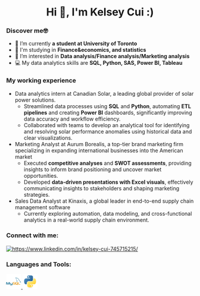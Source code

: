 

<h1 align="center">Hi 👋, I'm Kelsey Cui :) </h1>
<h3 align="left">Discover me🤓</h3>

- 🔭 I’m currently **a student at University of Toronto**
- 👯 I'm studying in **Finance&economics, and statistics**
- 🤝 I’m interested in **Data analysis/Finance analysis/Marketing analysis**
- 💻 My data analytics skills are **SQL, Python, SAS, Power BI, Tableau**
<h3 align="left">My working experience</h3>

- Data analytics intern at Canadian Solar, a leading global provider of solar power solutions.
  - Streamlined data processes using **SQL** and **Python**, automating **ETL pipelines** and creating **Power BI** dashboards, significantly improving data accuracy and workflow efficiency.
  -  Collaborated with teams to develop an analytical tool for identifying and resolving solar performance anomalies using historical data and clear visualizations.
- Marketing Analyst at Aurum Borealis, a top-tier brand marketing firm specializing in expanding international businesses into the American market
  - Executed **competitive analyses** and **SWOT assessments**, providing insights to inform brand positioning and uncover market opportunities.
  - Developed **data-driven presentations with Excel visuals**, effectively communicating insights to stakeholders and shaping marketing strategies.
- Sales Data Analyst at Kinaxis, a global leader in end-to-end supply chain management software
  -  Currently exploring automation, data modeling, and cross-functional analytics in a real-world supply chain environment.
<h3 align="left">Connect with me:</h3>
<p align="left">
<a href="https://linkedin.com/in/https://www.linkedin.com/in/kelsey-cui-745715215/" target="blank"><img align="center" src="https://raw.githubusercontent.com/rahuldkjain/github-profile-readme-generator/master/src/images/icons/Social/linked-in-alt.svg" alt="https://www.linkedin.com/in/kelsey-cui-745715215/" height="30" width="40" /></a>
</p>

<h3 align="left">Languages and Tools:</h3>
<p align="left"> <a href="https://www.mysql.com/" target="_blank" rel="noreferrer"> <img src="https://raw.githubusercontent.com/devicons/devicon/master/icons/mysql/mysql-original-wordmark.svg" alt="mysql" width="40" height="40"/> </a> <a href="https://www.python.org" target="_blank" rel="noreferrer"> <img src="https://raw.githubusercontent.com/devicons/devicon/master/icons/python/python-original.svg" alt="python" width="40" height="40"/> </a> </p>
